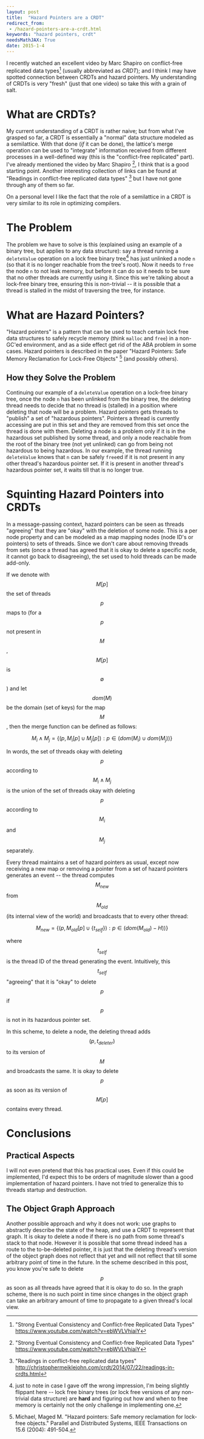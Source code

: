 ```yaml
---
layout: post
title:  "Hazard Pointers are a CRDT"
redirect_from:
 - /hazard-pointers-are-a-crdt.html
keywords: "hazard pointers, crdt"
needsMathJAX: True
date: 2015-1-4
---
```


I recently watched an excellent video by Marc Shapiro on conflict-free
replicated data types[^shapiro] (usually abbreviated as *CRDT*); and I
think I may have spotted connection between CRDTs and hazard pointers.
My understanding of CRDTs is very "fresh" (just that one video) so
take this with a grain of salt.

[^shapiro]: "Strong Eventual Consistency and Conflict-free Replicated
    Data Types" <https://www.youtube.com/watch?v=ebWVLVhiaiY>

# What are CRDTs?

My current understanding of a CRDT is rather naive; but from what I've
grasped so far, a CRDT is essentially a "normal" data structure
modeled as a semilattice.  With that done (*if* it can be done), the
lattice's merge operation can be used to "integrate" information
received from different processes in a well-defined way (this is the
"conflict-free replicated" part).  I've already mentioned the video by
Marc Shapiro [^shapiro], I think that is a good starting point.
Another interesting collection of links can be found at "Readings in
conflict-free replicated data types" [^readinglist] but I have not
gone through any of them so far.

[^readinglist]: "Readings in conflict-free replicated data types"
    <http://christophermeiklejohn.com/crdt/2014/07/22/readings-in-crdts.html>

On a personal level I like the fact that the role of a semilattice in
a CRDT is very similar to its role in optimizing compilers.

# The Problem

The problem we have to solve is this (explained using an example of a
binary tree, but applies to any data structure): say a thread running
a `deleteValue` operation on a lock free binary tree[^btreenote] has
just unlinked a node `n` (so that it is no longer reachable from the
tree's root).  Now it needs to `free` the node `n` to not leak memory,
but before it can do so it needs to be sure that no other threads are
currently using it.  Since this we're talking about a lock-free binary
tree, ensuring this is non-trivial -- it is possible that a thread is
stalled in the midst of traversing the tree, for instance.

[^btreenote]: just to note in case I gave off the wrong impression,
    I'm being slightly flippant here -- lock free binary trees (or
    lock free versions of any non-trivial data structure) are **hard**
    and figuring out how and when to free memory is certainly not the
    only challenge in implementing one.

# What are Hazard Pointers?

"Hazard pointers" is a pattern that can be used to teach certain lock
free data structures to safely recycle memory (think `malloc` and
`free`) in a non-GC'ed environment, and as a side effect get rid of
the ABA problem in some cases.  Hazard pointers is described in the
paper "Hazard Pointers: Safe Memory Reclamation for Lock-Free Objects"
[^hzrdptrs] (and possibly others).

[^hzrdptrs]: Michael, Maged M. "Hazard pointers: Safe memory reclamation for lock-free objects." Parallel and Distributed Systems, IEEE Transactions on 15.6 (2004): 491-504.

## How they Solve the Problem

Continuing our example of a `deleteValue` operation on a lock-free
binary tree, once the node `n` has been unlinked from the binary tree,
the deleting thread needs to decide that no thread is (stalled) in a
position where deleting that node will be a problem.  Hazard pointers
gets threads to "publish" a set of "hazardous pointers".  Pointers a
thread is currently accessing are put in this set and they are removed
from this set once the thread is done with them.  Deleting a node is a
problem only if it is in the hazardous set published by some thread,
and only a node reachable from the root of the binary tree (not yet
unlinked) can go from being not hazardous to being hazardous.  In our
example, the thread running `deleteValue` knows that `n` can be safely
`free`ed if it is not present in any other thread's hazardous pointer
set.  If it is present in another thread's hazardous pointer set, it
waits till that is no longer true.

# Squinting Hazard Pointers into CRDTs

In a message-passing context, hazard pointers can be seen as threads
"agreeing" that they are "okay" with the deletion of some node.  This
is a per node property and can be modeled as a map mapping nodes (node
ID's or pointers) to sets of threads.  Since we don't care about
removing threads from sets (once a thread has agreed that it is okay
to delete a specific node, it cannot go back to disagreeing), the set
used to hold threads can be made add-only.

If we denote with $$M[p]$$ the set of threads $$p$$ maps to (for a
$$p$$ not present in $$M$$, $$M[p]$$ is $$\emptyset$$) and let
$$dom(M)$$ be the domain (set of keys) for the map $$M$$, then the
merge function can be defined as follows:

$$M_i \wedge M_j = \left\{\left(p, M_i[p] \cup M_j[p]\right) : p \in (dom(M_i) \cup dom(M_j))\right\}$$

In words, the set of threads okay with deleting $$p$$ according to
$$M_i \wedge M_j$$ is the union of the set of threads okay with
deleting $$p$$ according to $$M_i$$ and $$M_j$$ separately.

Every thread maintains a set of hazard pointers as usual, except now
receiving a new map or removing a pointer from a set of hazard
pointers generates an event -- the thread computes $$M_{new}$$ from
$$M_{old}$$ (its internal view of the world) and broadcasts that to
every other thread:

$$M_{new} = \left\{\left(p, M_{old}[p] \cup \{t_{self}\} \right) : p \in \left(dom(M_{old}) - H\right)\right)\}$$

where $$t_{self}$$ is the thread ID of the thread generating the
event.  Intuitively, this $$t_{self}$$ "agreeing" that it is "okay" to
delete $$p$$ if $$p$$ is not in its hazardous pointer set.

In this scheme, to delete a node, the deleting thread adds $$\left(p,
t_{deleter}\right)$$ to its version of $$M$$ and broadcasts the same.
It is okay to delete $$p$$ as soon as its version of $$M[p]$$ contains
every thread.

# Conclusions

## Practical Aspects

I will not even pretend that this has practical uses.  Even if this
could be implemented, I'd expect this to be orders of magnitude slower
than a good implementation of hazard pointers.  I have not tried to
generalize this to threads startup and destruction.

## The Object Graph Approach

Another possible approach and why it does not work: use graphs to
abstractly describe the state of the heap, and use a CRDT to represent
that graph.  It is okay to delete a node if there is no path from some
thread's stack to that node.  However it is possible that some thread
indeed has a route to the to-be-deleted pointer, it is just that the
deleting thread's version of the object graph does not reflect that
yet and will not reflect that till some arbitrary point of time in the
future.  In the scheme described in this post, you know you're safe to
delete $$p$$ as soon as all threads have agreed that it is okay to do
so.  In the graph scheme, there is no such point in time since changes
in the object graph can take an arbitrary amount of time to propagate
to a given thread's local view.
